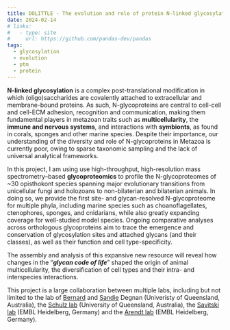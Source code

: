 ```yaml
---
title: DOLITTLE - The evolution and role of protein N-linked glycosylation in the animal tree
date: 2024-02-14
# links:
#   - type: site
#     url: https://github.com/pandas-dev/pandas
tags:
  - glycosylation
  - evolution
  - ptm
  - protein
---
```


**N-linked glycosylation** is a complex post-translational modification in which (oligo)saccharides are covalently attached to extracellular and membrane-bound proteins. As such, N-glycoproteins are central to cell-cell and cell-ECM adhesion, recognition and communication, making them fundamental players in metazoan traits such as **multicellularity**, the **immune and nervous systems**, and interactions with **symbionts**, as found in corals, sponges and other marine species. Despite their importance, our understanding of the diversity and role of N-glycoproteins in Metazoa is currently poor, owing to sparse taxonomic sampling and the lack of universal analytical frameworks.

In this project, I am using use high-throughput, high-resolution mass spectrometry–based **glycoproteomics** to profile the N-glycoproteomes of ~30 opisthokont species spanning major evolutionary transitions from unicellular fungi and holozoans to non-bilaterian and bilaterian animals. In doing so, we provide the first site- and glycan-resolved N-glycoproteome for multiple phyla, including marine species such as choanoflagellates, ctenophores, sponges, and cnidarians, while also greatly expanding coverage for well-studied model species. Ongoing comparative analyses across orthologous glycoproteins aim to trace the emergence and conservation of glycosylation sites and attached glycans (and their classes), as well as their function and cell type-specificity.

The assembly and analysis of this expansive new resource will reveal how changes in the “***glycan code of life***” shaped the origin of animal multicellularity, the diversification of cell types and their intra- and interspecies interactions.

This project is a large collaboration between multiple labs, including but not limited to the lab of [Bernard](https://about.uq.edu.au/experts/350) and [Sandie](https://about.uq.edu.au/experts/724) Degnan (Univeristy of Queensland, Australia), the [Schulz lab](https://about.uq.edu.au/experts/760) (University of Queensland, Australia), the [Savitski lab](https://www.embl.org/groups/savitski/) (EMBL Heidelberg, Germany) and the [Arendt lab](https://www.embl.org/groups/arendt/) (EMBL Heidelberg, Germany).

<!--more-->
